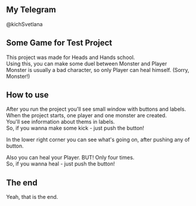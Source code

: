## My Telegram
@kichSvetlana

## Some Game for Test Project

This project was made for Heads and Hands school. <br>
Using this, you can make some duel between Monster and Player <br>
Monster is usually a bad character, so only Player can heal himself. (Sorry, Monster!) <br>

## How to use

After you run the project you'll see small window with buttons and labels. <br>
When the project starts, one player and one monster are created. <br>
You'll see information about thems in labels. <br> 
So, if you wanna make some kick - just push the button! <br>

In the lower right corner you can see what's going on, after pushing any of button. <br>

Also you can heal your Player. BUT! Only four times. <br>
So, if you wanna heal - just push the button! <br>

## The end

Yeah, that is the end. 
